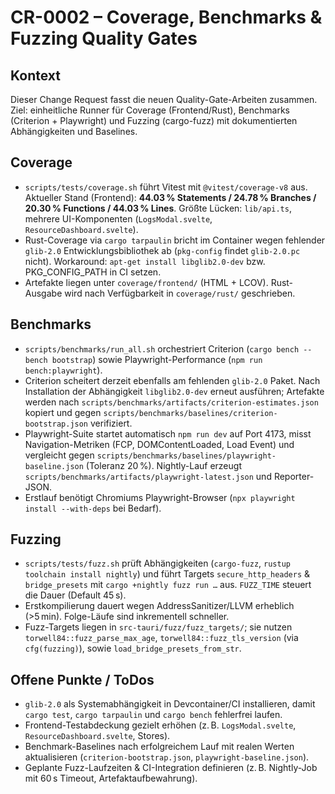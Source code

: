 # CR-0002 – Coverage, Benchmarks & Fuzzing Quality Gates

## Kontext
Dieser Change Request fasst die neuen Quality-Gate-Arbeiten zusammen. Ziel: einheitliche Runner für Coverage (Frontend/Rust), Benchmarks (Criterion + Playwright) und Fuzzing (cargo-fuzz) mit dokumentierten Abhängigkeiten und Baselines.

## Coverage
- `scripts/tests/coverage.sh` führt Vitest mit `@vitest/coverage-v8` aus. Aktueller Stand (Frontend): **44.03 % Statements / 24.78 % Branches / 20.30 % Functions / 44.03 % Lines**. Größte Lücken: `lib/api.ts`, mehrere UI-Komponenten (`LogsModal.svelte`, `ResourceDashboard.svelte`).
- Rust-Coverage via `cargo tarpaulin` bricht im Container wegen fehlender `glib-2.0` Entwicklungsbibliothek ab (`pkg-config` findet `glib-2.0.pc` nicht). Workaround: `apt-get install libglib2.0-dev` bzw. PKG_CONFIG_PATH in CI setzen.
- Artefakte liegen unter `coverage/frontend/` (HTML + LCOV). Rust-Ausgabe wird nach Verfügbarkeit in `coverage/rust/` geschrieben.

## Benchmarks
- `scripts/benchmarks/run_all.sh` orchestriert Criterion (`cargo bench --bench bootstrap`) sowie Playwright-Performance (`npm run bench:playwright`).
- Criterion scheitert derzeit ebenfalls am fehlenden `glib-2.0` Paket. Nach Installation der Abhängigkeit `libglib2.0-dev` erneut ausführen; Artefakte werden nach `scripts/benchmarks/artifacts/criterion-estimates.json` kopiert und gegen `scripts/benchmarks/baselines/criterion-bootstrap.json` verifiziert.
- Playwright-Suite startet automatisch `npm run dev` auf Port 4173, misst Navigation-Metriken (FCP, DOMContentLoaded, Load Event) und vergleicht gegen `scripts/benchmarks/baselines/playwright-baseline.json` (Toleranz 20 %). Nightly-Lauf erzeugt `scripts/benchmarks/artifacts/playwright-latest.json` und Reporter-JSON.
- Erstlauf benötigt Chromiums Playwright-Browser (`npx playwright install --with-deps` bei Bedarf).

## Fuzzing
- `scripts/tests/fuzz.sh` prüft Abhängigkeiten (`cargo-fuzz`, `rustup toolchain install nightly`) und führt Targets `secure_http_headers` & `bridge_presets` mit `cargo +nightly fuzz run …` aus. `FUZZ_TIME` steuert die Dauer (Default 45 s).
- Erstkompilierung dauert wegen AddressSanitizer/LLVM erheblich (>5 min). Folge-Läufe sind inkrementell schneller.
- Fuzz-Targets liegen in `src-tauri/fuzz/fuzz_targets/`; sie nutzen `torwell84::fuzz_parse_max_age`, `torwell84::fuzz_tls_version` (via `cfg(fuzzing)`), sowie `load_bridge_presets_from_str`.

## Offene Punkte / ToDos
- `glib-2.0` als Systemabhängigkeit in Devcontainer/CI installieren, damit `cargo test`, `cargo tarpaulin` und `cargo bench` fehlerfrei laufen.
- Frontend-Testabdeckung gezielt erhöhen (z. B. `LogsModal.svelte`, `ResourceDashboard.svelte`, Stores).
- Benchmark-Baselines nach erfolgreichem Lauf mit realen Werten aktualisieren (`criterion-bootstrap.json`, `playwright-baseline.json`).
- Geplante Fuzz-Laufzeiten & CI-Integration definieren (z. B. Nightly-Job mit 60 s Timeout, Artefaktaufbewahrung).
